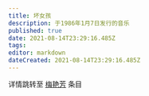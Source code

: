 ```yaml
---
title: 坏女孩
description: 于1986年1月7日发行的音乐
published: true
date: 2021-08-14T23:29:16.485Z
tags: 
editor: markdown
dateCreated: 2021-08-14T23:29:16.485Z
---
```


详情跳转至 [梅艳芳](/people/梅艳芳.md) 条目
